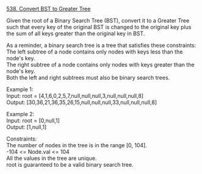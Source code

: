 [538. Convert BST to Greater Tree](https://leetcode.com/problems/convert-bst-to-greater-tree/)




Given the root of a Binary Search Tree (BST), convert it to a Greater Tree such that every key of the original BST is changed to the original key plus the sum of all keys greater than the original key in BST.          

As a reminder, a binary search tree is a tree that satisfies these constraints:               
The left subtree of a node contains only nodes with keys less than the node's key.              
The right subtree of a node contains only nodes with keys greater than the node's key.             
Both the left and right subtrees must also be binary search trees.             

Example 1:                   
Input: root = [4,1,6,0,2,5,7,null,null,null,3,null,null,null,8]                   
Output: [30,36,21,36,35,26,15,null,null,null,33,null,null,null,8]                

Example 2:               
Input: root = [0,null,1]                   
Output: [1,null,1]                  

Constraints:              
The number of nodes in the tree is in the range [0, 104].             
-104 <= Node.val <= 104                
All the values in the tree are unique.                  
root is guaranteed to be a valid binary search tree.                
